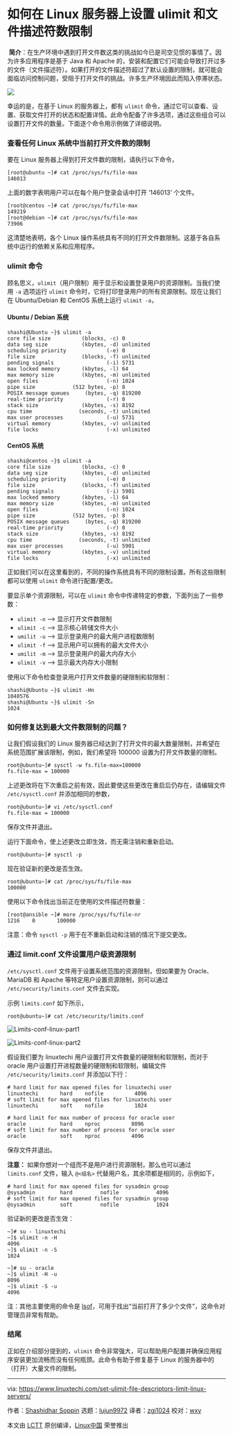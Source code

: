 [#]: collector: (lujun9972)
[#]: translator: (zgj1024)
[#]: reviewer: (wxy)
[#]: publisher: ( )
[#]: url: ( )
[#]: subject: (How to set ulimit and file descriptors limit on Linux Servers)
[#]: via: (https://www.linuxtechi.com/set-ulimit-file-descriptors-limit-linux-servers/)
[#]: author: (Shashidhar Soppin https://www.linuxtechi.com/author/shashidhar/)

如何在 Linux 服务器上设置 ulimit 和文件描述符数限制
======
 **简介**：在生产环境中遇到打开文件数这类的挑战如今已是司空见惯的事情了。因为许多应用程序是基于 Java 和 Apache 的，安装和配置它们可能会导致打开过多的文件（文件描述符）。如果打开的文件描述符超过了默认设置的限制，就可能会面临访问控制问题，受阻于打开文件的挑战。许多生产环境因此而陷入停滞状态。

![](https://img.linux.net.cn/data/attachment/album/201907/09/121422bv6t76nztjxqoprn.jpg)

幸运的是，在基于 Linux 的服务器上，都有 `ulimit` 命令，通过它可以查看、设置、获取文件打开的状态和配置详情。此命令配备了许多选项，通过这些组合可以设置打开文件的数量。下面逐个命令用示例做了详细说明。

### 查看任何 Linux 系统中当前打开文件数的限制

要在 Linux 服务器上得到打开文件数的限制，请执行以下命令，

```
[root@ubuntu ~]# cat /proc/sys/fs/file-max
146013
```

上面的数字表明用户可以在每个用户登录会话中打开 ‘146013’ 个文件。

```
[root@centos ~]# cat /proc/sys/fs/file-max
149219
[root@debian ~]# cat /proc/sys/fs/file-max
73906
```

这清楚地表明，各个 Linux 操作系统具有不同的打开文件数限制。这基于各自系统中运行的依赖关系和应用程序。

### ulimit 命令

顾名思义，`ulimit`（用户限制）用于显示和设置登录用户的资源限制。当我们使用 `-a` 选项运行 `ulimit` 命令时，它将打印登录用户的所有资源限制。现在让我们在 Ubuntu/Debian 和 CentOS 系统上运行 `ulimit -a`，

#### Ubuntu / Debian 系统

```
shashi@Ubuntu ~}$ ulimit -a
core file size          (blocks, -c) 0
data seg size           (kbytes, -d) unlimited
scheduling priority             (-e) 0
file size               (blocks, -f) unlimited
pending signals                 (-i) 5731
max locked memory       (kbytes, -l) 64
max memory size         (kbytes, -m) unlimited
open files                      (-n) 1024      
pipe size            (512 bytes, -p) 8
POSIX message queues     (bytes, -q) 819200
real-time priority              (-r) 0
stack size              (kbytes, -s) 8192
cpu time               (seconds, -t) unlimited
max user processes              (-u) 5731
virtual memory          (kbytes, -v) unlimited
file locks                      (-x) unlimited
```

#### CentOS 系统

```
shashi@centos ~}$ ulimit -a
core file size          (blocks, -c) 0
data seg size           (kbytes, -d) unlimited
scheduling priority             (-e) 0
file size               (blocks, -f) unlimited
pending signals                 (-i) 5901
max locked memory       (kbytes, -l) 64
max memory size         (kbytes, -m) unlimited
open files                      (-n) 1024
pipe size            (512 bytes, -p) 8
POSIX message queues     (bytes, -q) 819200
real-time priority              (-r) 0
stack size              (kbytes, -s) 8192
cpu time               (seconds, -t) unlimited
max user processes              (-u) 5901
virtual memory          (kbytes, -v) unlimited
file locks                      (-x) unlimited
```

正如我们可以在这里看到的，不同的操作系统具有不同的限制设置。所有这些限制都可以使用 `ulimit` 命令进行配置/更改。

要显示单个资源限制，可以在 `ulimit` 命令中传递特定的参数，下面列出了一些参数：

  * `ulimit -n` –> 显示打开文件数限制
  * `ulimit -c` –> 显示核心转储文件大小
  * `umilit -u` –> 显示登录用户的最大用户进程数限制
  * `ulimit -f` –> 显示用户可以拥有的最大文件大小
  * `umilit -m` –> 显示登录用户的最大内存大小
  * `ulimit -v` –> 显示最大内存大小限制

使用以下命令检查登录用户打开文件数量的硬限制和软限制：

```
shashi@Ubuntu ~}$ ulimit -Hn
1048576
shashi@Ubuntu ~}$ ulimit -Sn
1024
```

### 如何修复达到最大文件数限制的问题？

让我们假设我们的 Linux 服务器已经达到了打开文件的最大数量限制，并希望在系统范围扩展该限制，例如，我们希望将 100000 设置为打开文件数量的限制。

```
root@ubuntu~]# sysctl -w fs.file-max=100000
fs.file-max = 100000
```

上述更改将在下次重启之前有效，因此要使这些更改在重启后仍存在，请编辑文件 `/etc/sysctl.conf` 并添加相同的参数，

```
root@ubuntu~]# vi /etc/sysctl.conf
fs.file-max = 100000
```

保存文件并退出。

运行下面命令，使上述更改立即生效，而无需注销和重新启动。

```
root@ubuntu~]# sysctl -p
```

现在验证新的更改是否生效。

```
root@ubuntu~]# cat /proc/sys/fs/file-max
100000
```

使用以下命令找出当前正在使用的文件描述符数量：

```
[root@ansible ~]# more /proc/sys/fs/file-nr
1216    0       100000
```

注意：命令 `sysctl -p` 用于在不重新启动和注销的情况下提交更改。

### 通过 limit.conf 文件设置用户级资源限制

`/etc/sysctl.conf` 文件用于设置系统范围的资源限制，但如果要为 Oracle、MariaDB 和 Apache 等特定用户设置资源限制，则可以通过 `/etc/security/limits.conf` 文件去实现。

示例 `limits.conf` 如下所示，

```
root@ubuntu~]# cat /etc/security/limits.conf
```

![Limits-conf-linux-part1][1]

![Limits-conf-linux-part2][2]

假设我们要为 linuxtechi 用户设置打开文件数量的硬限制和软限制，而对于 oracle 用户设置打开进程数量的硬限制和软限制，编辑文件 `/etc/security/limits.conf` 并添加以下行：

```
# hard limit for max opened files for linuxtechi user
linuxtechi       hard    nofile          4096
# soft limit for max opened files for linuxtechi user
linuxtechi       soft    nofile          1024

# hard limit for max number of process for oracle user
oracle           hard    nproc          8096
# soft limit for max number of process for oracle user
oracle           soft    nproc          4096
```

保存文件并退出。

**注意：** 如果你想对一个组而不是用户进行资源限制，那么也可以通过 `limits.conf` 文件，输入 `@<组名>` 代替用户名，其余项都是相同的，示例如下，

```
# hard limit for max opened files for sysadmin group
@sysadmin        hard         nofile            4096 
# soft limit for max opened files for sysadmin group
@sysadmin        soft         nofile            1024
```

验证新的更改是否生效：

```
~]# su - linuxtechi
~]$ ulimit -n -H
4096
~]$ ulimit -n -S
1024

~]# su - oracle
~]$ ulimit -H -u
8096
~]$ ulimit -S -u
4096
```

注：其他主要使用的命令是 [lsof][3]，可用于找出“当前打开了多少个文件”，这命令对管理员非常有帮助。

### 结尾

正如在介绍部分提到的，`ulimit` 命令非常强大，可以帮助用户配置并确保应用程序安装更加流畅而没有任何瓶颈。此命令有助于修复基于 Linux 的服务器中的（打开）大量文件的限制。 

--------------------------------------------------------------------------------

via: https://www.linuxtechi.com/set-ulimit-file-descriptors-limit-linux-servers/

作者：[Shashidhar Soppin][a]
选题：[lujun9972][b]
译者：[zgj1024](https://github.com/zgj1024)
校对：[wxy](https://github.com/wxy)

本文由 [LCTT](https://github.com/LCTT/TranslateProject) 原创编译，[Linux中国](https://linux.cn/) 荣誉推出

[a]: https://www.linuxtechi.com/author/shashidhar/
[b]: https://github.com/lujun9972
[1]: https://www.linuxtechi.com/wp-content/uploads/2019/06/Limits-conf-linux-part1-1024x677.jpg
[2]: https://www.linuxtechi.com/wp-content/uploads/2019/06/Limits-conf-linux-part2-1024x443.jpg
[3]: https://www.linuxtechi.com/lsof-command-examples-linux-geeks/
